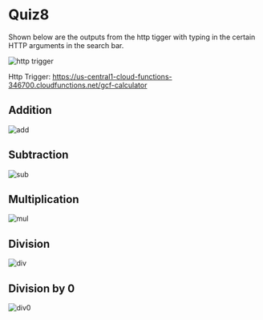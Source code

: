 # Quiz8

Shown below are the outputs from the http tigger with typing in the certain HTTP arguments in the search bar.

![http trigger](https://user-images.githubusercontent.com/98137377/162641524-6b118a37-887a-433e-84f1-27fcd18f4c29.png)

Http Trigger: https://us-central1-cloud-functions-346700.cloudfunctions.net/gcf-calculator

## Addition

![add](https://user-images.githubusercontent.com/98137377/162641523-bc30e9de-a83b-4f5c-9327-2251174a5386.png)

## Subtraction

![sub](https://user-images.githubusercontent.com/98137377/162641522-1d15ff63-137f-4b9b-9246-3858f03be37e.png)

## Multiplication

![mul](https://user-images.githubusercontent.com/98137377/162641521-8db98437-a4b3-42a5-869e-72add27e2632.png)

## Division

![div](https://user-images.githubusercontent.com/98137377/162641520-a29fdfcf-67a7-45c8-aa04-5b743c0d1e94.png)

## Division by 0

![div0](https://user-images.githubusercontent.com/98137377/162641518-3a592863-44d1-4961-a60e-7ecf3e8c779c.png)
